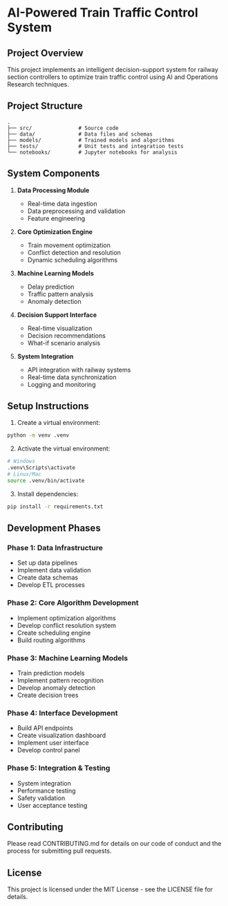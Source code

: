 # AI-Powered Train Traffic Control System

## Project Overview
This project implements an intelligent decision-support system for railway section controllers to optimize train traffic control using AI and Operations Research techniques.

## Project Structure
```
.
├── src/               # Source code
├── data/              # Data files and schemas
├── models/            # Trained models and algorithms
├── tests/             # Unit tests and integration tests
└── notebooks/         # Jupyter notebooks for analysis
```

## System Components

1. **Data Processing Module**
   - Real-time data ingestion
   - Data preprocessing and validation
   - Feature engineering

2. **Core Optimization Engine**
   - Train movement optimization
   - Conflict detection and resolution
   - Dynamic scheduling algorithms

3. **Machine Learning Models**
   - Delay prediction
   - Traffic pattern analysis
   - Anomaly detection

4. **Decision Support Interface**
   - Real-time visualization
   - Decision recommendations
   - What-if scenario analysis

5. **System Integration**
   - API integration with railway systems
   - Real-time data synchronization
   - Logging and monitoring

## Setup Instructions

1. Create a virtual environment:
```bash
python -m venv .venv
```

2. Activate the virtual environment:
```bash
# Windows
.venv\Scripts\activate
# Linux/Mac
source .venv/bin/activate
```

3. Install dependencies:
```bash
pip install -r requirements.txt
```

## Development Phases

### Phase 1: Data Infrastructure
- Set up data pipelines
- Implement data validation
- Create data schemas
- Develop ETL processes

### Phase 2: Core Algorithm Development
- Implement optimization algorithms
- Develop conflict resolution system
- Create scheduling engine
- Build routing algorithms

### Phase 3: Machine Learning Models
- Train prediction models
- Implement pattern recognition
- Develop anomaly detection
- Create decision trees

### Phase 4: Interface Development
- Build API endpoints
- Create visualization dashboard
- Implement user interface
- Develop control panel

### Phase 5: Integration & Testing
- System integration
- Performance testing
- Safety validation
- User acceptance testing

## Contributing
Please read CONTRIBUTING.md for details on our code of conduct and the process for submitting pull requests.

## License
This project is licensed under the MIT License - see the LICENSE file for details.

